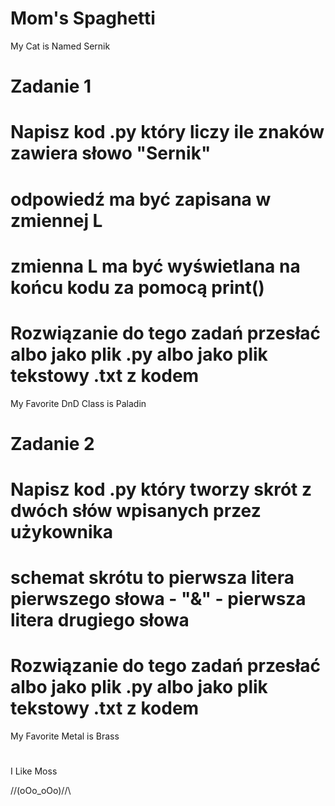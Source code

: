 # Mom's Spaghetti

My Cat is Named Sernik
# Zadanie 1 
# Napisz kod .py który liczy ile znaków zawiera słowo "Sernik"
# odpowiedź ma być zapisana w zmiennej L
# zmienna L ma być wyświetlana na końcu kodu za pomocą print()
# Rozwiązanie do tego zadań przesłać albo jako plik .py albo jako plik tekstowy .txt z kodem

My Favorite DnD Class is Paladin

# Zadanie 2
# Napisz kod .py który tworzy skrót z dwóch słów wpisanych przez użykownika
# schemat skrótu to pierwsza litera pierwszego słowa - "&" - pierwsza litera drugiego słowa
# Rozwiązanie do tego zadań przesłać albo jako plik .py albo jako plik tekstowy .txt z kodem

My Favorite Metal is Brass

# 
I Like Moss

/\/\(oOo_oOo)/\/\